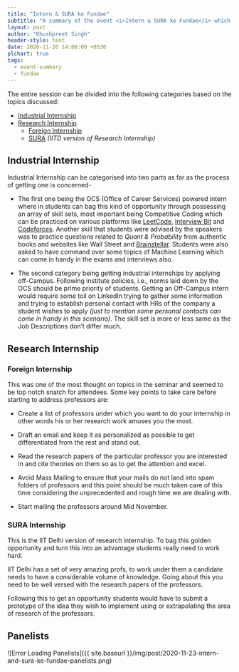 ```yaml
---
title: "Intern & SURA ke Fundae"
subtitle: "A summary of the event <i>Intern & SURA ke Fundae</i> which was organized on Nov 19"
layout: post
author: "Khushpreet Singh"
header-style: text
date: 2020-11-26 14:00:00 +0530
plchart: true
tags:
  - event-summary
  - fundae
---
```

<!-- Change the file name--->
The entire session can be divided into the following categories based on the topics discussed:
* [Industrial Internship](#industrial-internship)
* [Research Internship](#research-internship)
	- [Foreign Internship](#foreign-internship)
	- [SURA](#sura) *(IITD version of Research Internship)*


## Industrial Internship

Industrial Internship can be categorised into two parts as far as the process of getting one is concerned-

- The first one being the OCS (Office of Career Services) powered intern where in students can bag this kind of opportunity through possessing an array of skill sets, most important being Competitive Coding which can be practiced on various platforms like [LeetCode](https://leetcode.com), [Interview Bit](https://www.interviewbit.com) and [Codeforces](https://codeforces.com). Another skill that students were advised by the speakers was to practice questions related to *Quant & Probability* from authentic books and websites like Wall Street and [Brainstellar](https://brainstellar.com). Students were also asked to have command over some topics of Machine Learning which can come in handy in the exams and interviews also.


- The second category being getting industrial internships by applying off-Campus. Following institute policies, i.e., norms laid down by the OCS should be prime priority of students. Getting an Off-Campus intern would require some toil on LinkedIn trying to gather some information and trying to establish personal contact with HRs of the company a student wishes to apply *(just to mention some personal contacts can come in handy in this scenario)*. The skill set is more or less same as the Job Descriptions don’t differ much.


## Research Internship

### Foreign Internship

This was one of the most thought on topics in the seminar and seemed to be top notch snatch for attendees. Some key points to take care before starting to address professors are:

- Create a list of professors under which you want to do your internship in other words his or her research work amuses you the most.

- Draft an email and keep it as personalized as possible to get differentiated from the rest and stand out.

- Read the research papers of the particular professor you are interested in and cite theories on them so as to get the attention and excel.

- Avoid Mass Mailing to ensure that your mails do not land into spam folders of professors and this point should be much taken care of this time considering the unprecedented and rough time we are dealing with.

- Start mailing the professors around Mid November.


### SURA Internship

This is the IIT Delhi version of research internship. To bag this golden opportunity and turn this into an advantage students really need to work hard.

IIT Delhi has a set of very amazing profs, to work under them a candidate needs to have a considerable volume of knowledge. Going about this you need to be well versed with the research papers of the professors.

Following this to get an opportunity students would have to submit a prototype of the idea they wish to implement using or extrapolating the area of research of the professors.



## Panelists
![Error Loading Panelists]({{ site.baseurl }}/img/post/2020-11-23-intern-and-sura-ke-fundae-panelists.png)











